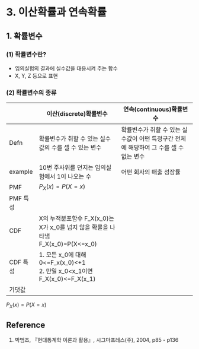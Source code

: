 # 3. 이산확률과 연속확률
## 1. 확률변수
### (1) 확률변수란?
- 임의실험의 결과에 실수값을 대응시켜 주는 함수
- X, Y, Z 등으로 표현
### (2) 확률변수의 종류
||이산(discrete)확률변수|연속(continuous)확률변수|
|---|---|---|
|Defn|확률변수가 취할 수 있는 실수값의 수를 셀 수 있는 변수|확률변수가 취할 수 있는 실수값이 어떤 특정구간 전체에 해당하여 그 수를 셀 수 없는 변수|
|example|10번 주사위를 던지는 임의실험에서 1이 나오는 수|어떤 회사의 매출 성장률|
|PMF|$P_X(x)=P(X=x)$||
|PMF 특성|
|CDF|X의 누적분포함수 F_X(x_0)는 X가 x_0를 넘지 않을 확률을 나타냄 </br>F_X(x_0)=P(X<=x_0)||
|CDF 특성|1. 모든 x_0에 대해 0<=F_x(x_0)<+1 <br>2. 만일 x_0<x_1이면 F_X(x_0)<=F_X(x_1)
|기댓값|

$P_X(x)=P(X=x)$

## Reference
1. 박범조, 『현대통계학 이론과 활용』, 시그마프레스(주), 2004, p85 - p136
